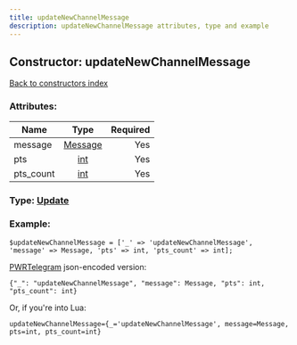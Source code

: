 ```yaml
---
title: updateNewChannelMessage
description: updateNewChannelMessage attributes, type and example
---
```

## Constructor: updateNewChannelMessage  
[Back to constructors index](index.md)



### Attributes:

| Name     |    Type       | Required |
|----------|:-------------:|---------:|
|message|[Message](../types/Message.md) | Yes|
|pts|[int](../types/int.md) | Yes|
|pts\_count|[int](../types/int.md) | Yes|



### Type: [Update](../types/Update.md)


### Example:

```
$updateNewChannelMessage = ['_' => 'updateNewChannelMessage', 'message' => Message, 'pts' => int, 'pts_count' => int];
```  

[PWRTelegram](https://pwrtelegram.xyz) json-encoded version:

```
{"_": "updateNewChannelMessage", "message": Message, "pts": int, "pts_count": int}
```


Or, if you're into Lua:  


```
updateNewChannelMessage={_='updateNewChannelMessage', message=Message, pts=int, pts_count=int}

```


